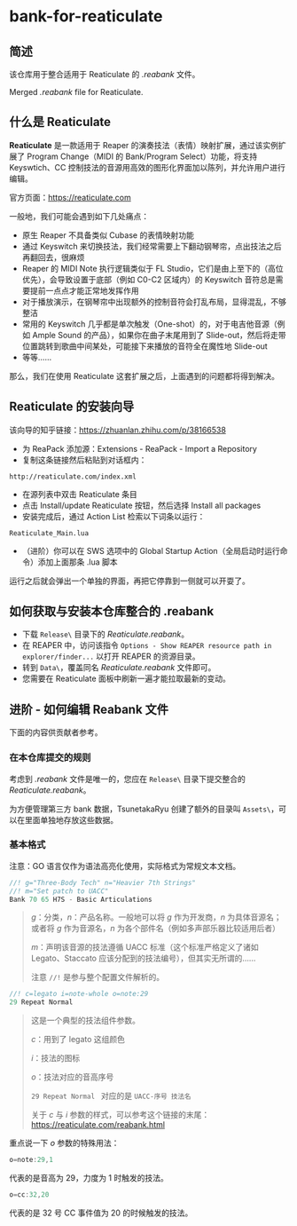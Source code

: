 # bank-for-reaticulate
## 简述

该仓库用于整合适用于 Reaticulate 的 *.reabank* 文件。

Merged *.reabank* file for Reaticulate. 



## 什么是 Reaticulate

**Reaticulate** 是一款适用于 Reaper 的演奏技法（表情）映射扩展，通过该实例扩展了
Program Change（MIDI 的 Bank/Program Select）功能，将支持 Keyswtich、CC 控制技法的音源用高效的图形化界面加以陈列，并允许用户进行编辑。

官方页面：https://reaticulate.com

一般地，我们可能会遇到如下几处痛点：

- 原生 Reaper 不具备类似 Cubase 的表情映射功能
- 通过 Keyswitch 来切换技法，我们经常需要上下翻动钢琴帘，点出技法之后再翻回去，很麻烦
- Reaper 的 MIDI Note 执行逻辑类似于 FL Studio，它们是由上至下的（高位优先），会导致设置于底部（例如 C0-C2 区域内）的 Keyswitch 音符总是需要提前一点点才能正常地发挥作用
- 对于播放演示，在钢琴帘中出现额外的控制音符会打乱布局，显得混乱，不够整洁
- 常用的 Keyswitch 几乎都是单次触发（One-shot）的，对于电吉他音源（例如 Ample Sound 的产品），如果你在曲子末尾用到了 Slide-out，然后将走带位置跳转到歌曲中间某处，可能接下来播放的音符全在魔性地 Slide-out
- 等等……

那么，我们在使用 Reaticulate 这套扩展之后，上面遇到的问题都将得到解决。



## Reaticulate 的安装向导

该向导的知乎链接：https://zhuanlan.zhihu.com/p/38166538

- 为 ReaPack 添加源：Extensions - ReaPack - Import a Repository
- 复制这条链接然后粘贴到对话框内：

```text
http://reaticulate.com/index.xml
```

- 在源列表中双击 Reaticulate 条目
- 点击 Install/update Reaticulate 按钮，然后选择 Install all packages
- 安装完成后，通过 Action List 检索以下词条以运行：

```text
Reaticulate_Main.lua
```

- （进阶）你可以在 SWS 选项中的 Global Startup Action（全局启动时运行命令）添加上面那条 .lua 脚本

运行之后就会弹出一个单独的界面，再把它停靠到一侧就可以开耍了。



## 如何获取与安装本仓库整合的 .reabank

- 下载 `Release\` 目录下的 *Reaticulate.reabank*。
- 在 REAPER 中，访问该指令 `Options - Show REAPER resource path in explorer/finder...` 以打开 REAPER 的资源目录。
- 转到 `Data\`，覆盖同名 *Reaticulate.reabank* 文件即可。
- 您需要在 Reaticulate 面板中刷新一遍才能拉取最新的变动。



## 进阶 - 如何编辑 Reabank 文件

下面的内容供贡献者参考。

### 在本仓库提交的规则

考虑到 *.reabank* 文件是唯一的，您应在 `Release\` 目录下提交整合的 *Reaticulate.reabank*。

为方便管理第三方 bank 数据，TsunetakaRyu 创建了额外的目录叫 `Assets\`，可以在里面单独地存放这些数据。

### 基本格式

注意：GO 语言仅作为语法高亮化使用，实际格式为常规文本文档。

```go
//! g="Three-Body Tech" n="Heavier 7th Strings"
//! m="Set patch to UACC"
Bank 70 65 H7S - Basic Articulations
```

> *g*：分类，*n*：产品名称。一般地可以将 *g* 作为开发商，*n* 为具体音源名；或者将 *g* 作为音源名，*n* 为各个部件名（例如多声部乐器比较适用后者）
>
> *m*：声明该音源的技法遵循 UACC 标准（这个标准严格定义了诸如 Legato、Staccato 应该分配到的技法编号），但其实无所谓的……
>
> 注意 `//!` 是参与整个配置文件解析的。

```go
//! c=legato i=note-whole o=note:29
29 Repeat Normal
```

> 这是一个典型的技法组件参数。
>
> *c*：用到了 legato 这组颜色
>
> *i*：技法的图标
>
> *o*：技法对应的音高序号
>
> `29 Repeat Normal ` 对应的是 `UACC-序号 技法名`
>
> 关于 *c* 与 *i* 参数的样式，可以参考这个链接的末尾：https://reaticulate.com/reabank.html



重点说一下 *o* 参数的特殊用法：

```go
o=note:29,1
```

代表的是音高为 29，力度为 1 时触发的技法。



```go
o=cc:32,20
```

代表的是 32 号 CC 事件值为 20 的时候触发的技法。